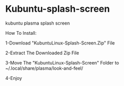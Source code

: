 # Kubuntu-splash-screen

kubuntu plasma splash screen

How To Install:

1-Download "KubuntuLinux-Splash-Screen.Zip" File

2-Extract The Downloaded Zip File

3-Move The "KubuntuLinux-Splash-Screen" Folder to ~/.local/share/plasma/look-and-feel/

4-Enjoy
